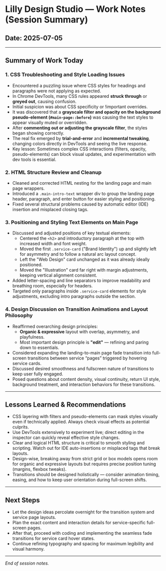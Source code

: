# Lilly Design Studio — Work Notes (Session Summary)

## Date: 2025-07-05

---

## Summary of Work Today

### 1. CSS Troubleshooting and Style Loading Issues

- Encountered a puzzling issue where CSS styles for headings and paragraphs were not applying as expected.
- In Chrome DevTools, many CSS rules appeared **struck through** or **greyed out**, causing confusion.
- Initial suspicion was about CSS specificity or !important overrides.
- It was discovered that a **grayscale filter and opacity on the background pseudo-element (`#main-page::before`)** was causing the text styles to appear visually muted or overridden.
- After **commenting out or adjusting the grayscale filter**, the styles began showing correctly.
- The real fix emerged by **trial-and-error** and **incremental tweaking**, changing colors directly in DevTools and seeing the live response.
- Key lesson: Sometimes complex CSS interactions (filters, opacity, pseudo-elements) can block visual updates, and experimentation with dev tools is essential.

### 2. HTML Structure Review and Cleanup

- Cleaned and corrected HTML nesting for the landing page and main page wrappers.
- Introduced a `.main-intro-text` wrapper div to group the landing page header, paragraph, and enter button for easier styling and positioning.
- Fixed several structural problems caused by automatic editor (IDE) insertion and misplaced closing tags.

### 3. Positioning and Styling Text Elements on Main Page

- Discussed and adjusted positions of key textual elements:
  - Centered the `<h2>` and introductory paragraph at the top with increased width and font weight.
  - Moved the first `.service-card` ("Brand Identity") up and slightly left for asymmetry and to follow a natural arc layout concept.
  - Left the "Web Design" card unchanged as it was already ideally positioned.
  - Moved the "Illustration" card far right with margin adjustments, keeping vertical alignment consistent.
- Added letter-spacing and line separators to improve readability and breathing room, especially for headers.
- Targeted only paragraphs inside `.service-card` elements for style adjustments, excluding intro paragraphs outside the section.

### 4. Design Discussion on Transition Animations and Layout Philosophy

- Reaffirmed overarching design principles:
  - **Organic & expressive** layout with overlap, asymmetry, and playfulness.
  - Most important design principle is **"edit"** — refining and paring down to essentials.
- Considered expanding the landing-to-main page fade transition into full-screen transitions between service “pages” triggered by hovering service cards.
- Discussed desired smoothness and fullscreen nature of transitions to keep user fully engaged.
- Posed questions about content density, visual continuity, return UI style, background treatment, and interaction behaviors for these transitions.

---

## Lessons Learned & Recommendations

- CSS layering with filters and pseudo-elements can mask styles visually even if technically applied. Always check visual effects as potential culprits.
- Use DevTools extensively to experiment live; direct editing in the inspector can quickly reveal effective style changes.
- Clear and logical HTML structure is critical to smooth styling and scripting. Watch out for IDE auto-insertions or misplaced tags that break layouts.
- Design-wise, breaking away from strict grid or box models opens room for organic and expressive layouts but requires precise position tuning (margins, flexbox tweaks).
- Transitions should be designed holistically — consider animation timing, easing, and how to keep user orientation during full-screen shifts.

---

## Next Steps

- Let the design ideas percolate overnight for the transition system and service page layouts.
- Plan the exact content and interaction details for service-specific full-screen pages.
- After that, proceed with coding and implementing the seamless fade transitions for service card hover states.
- Continue refining typography and spacing for maximum legibility and visual harmony.

---

_End of session notes._
